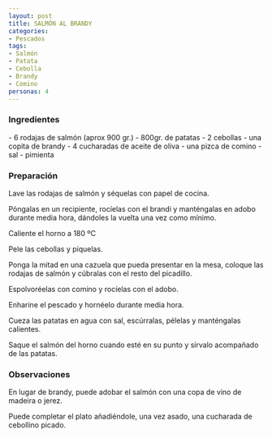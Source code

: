 ```yaml
---
layout: post
title: SALMÓN AL BRANDY
categories:
- Pescados
tags:
- Salmón
- Patata
- Cebolla
- Brandy
- Comino
personas: 4 
---
```


<h3>Ingredientes</h3>
- 6 rodajas de salmón (aprox 900 gr.)
- 800gr. de patatas
- 2 cebollas
- una copita de brandy
- 4 cucharadas de aceite de oliva
- una pizca de comino
- sal
- pimienta

<h3>Preparación</h3>
Lave las rodajas de salmón y séquelas con papel de cocina.

Póngalas en un recipiente, rocíelas con el brandi y manténgalas en adobo durante media hora, dándoles la vuelta una vez como mínimo.

Caliente el horno a 180 ºC

Pele las cebollas y píquelas.

Ponga la mitad en una cazuela que pueda presentar en la mesa, coloque las rodajas de salmón y cúbralas con el resto del picadillo.

Espolvoréelas con comino y rocíelas con el adobo.

Enharine el pescado y hornéelo durante media hora.

Cueza las patatas en agua con sal, escúrralas, pélelas y manténgalas calientes.

Saque el salmón del horno cuando esté en su punto y sírvalo acompañado de las patatas.

<h3>Observaciones</h3>
En lugar de brandy, puede adobar el salmón con una copa de vino de madeira o jerez.

Puede completar el plato añadiéndole, una vez asado, una cucharada de cebollino picado.
